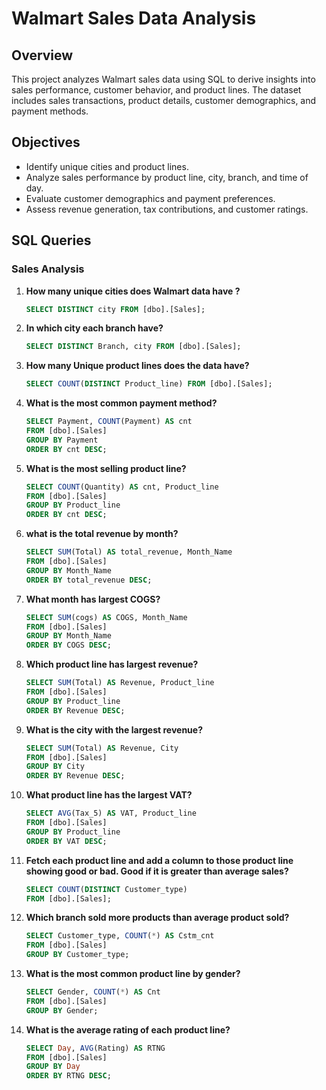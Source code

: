 # Walmart Sales Data Analysis

## Overview
This project analyzes Walmart sales data using SQL to derive insights into sales performance, customer behavior, and product lines. The dataset includes sales transactions, product details, customer demographics, and payment methods.

## Objectives
- Identify unique cities and product lines.
- Analyze sales performance by product line, city, branch, and time of day.
- Evaluate customer demographics and payment preferences.
- Assess revenue generation, tax contributions, and customer ratings.

## SQL Queries

### Sales Analysis
1. **How many unique cities does Walmart data have ?**
   ```SQL
   SELECT DISTINCT city FROM [dbo].[Sales];
   ```

2. **In which city each branch have?**
    ```SQL
    SELECT DISTINCT Branch, city FROM [dbo].[Sales];
      ```

3. **How many Unique product lines does the data have?**
    ```SQL
    SELECT COUNT(DISTINCT Product_line) FROM [dbo].[Sales];
     ```

4. **What is the most common payment method?**
    ```SQL
    SELECT Payment, COUNT(Payment) AS cnt 
    FROM [dbo].[Sales] 
    GROUP BY Payment 
    ORDER BY cnt DESC;
    ```

5. **What is the most selling product line?**
    ```SQL
   SELECT COUNT(Quantity) AS cnt, Product_line 
   FROM [dbo].[Sales] 
   GROUP BY Product_line 
   ORDER BY cnt DESC;
    ```

6. **what is the total revenue by month?**
    ```SQL
    SELECT SUM(Total) AS total_revenue, Month_Name 
    FROM [dbo].[Sales] 
    GROUP BY Month_Name 
    ORDER BY total_revenue DESC;
    ```

7. **What month has largest COGS?**
   ```SQL
   SELECT SUM(cogs) AS COGS, Month_Name 
   FROM [dbo].[Sales] 
   GROUP BY Month_Name 
   ORDER BY COGS DESC;
   ```

8. **Which product line has largest revenue?**
   ```SQL
   SELECT SUM(Total) AS Revenue, Product_line 
   FROM [dbo].[Sales] 
   GROUP BY Product_line 
   ORDER BY Revenue DESC;
   ```

9. **What is the city with the largest revenue?**
    ```SQL
   SELECT SUM(Total) AS Revenue, City 
   FROM [dbo].[Sales] 
   GROUP BY City 
   ORDER BY Revenue DESC;
   ```

10. **What product line has the largest VAT?**
    ```SQL
    SELECT AVG(Tax_5) AS VAT, Product_line 
    FROM [dbo].[Sales] 
    GROUP BY Product_line 
    ORDER BY VAT DESC;
    ```

11. **Fetch each product line and add a column to those product line showing good or bad. Good if it is greater than average sales?**
     ```SQL
    SELECT COUNT(DISTINCT Customer_type) 
    FROM [dbo].[Sales];
     ```

12. **Which branch sold more products than average product sold?**
     ```SQL
     SELECT Customer_type, COUNT(*) AS Cstm_cnt 
     FROM [dbo].[Sales] 
     GROUP BY Customer_type;
     ```

13. **What is the most common product line by gender?**
    ```SQL
    SELECT Gender, COUNT(*) AS Cnt 
    FROM [dbo].[Sales] 
    GROUP BY Gender;
     ```

14. **What is the average rating of each product line?**
    ```SQL
    SELECT Day, AVG(Rating) AS RTNG 
    FROM [dbo].[Sales] 
    GROUP BY Day 
    ORDER BY RTNG DESC;
    ```


    
    




